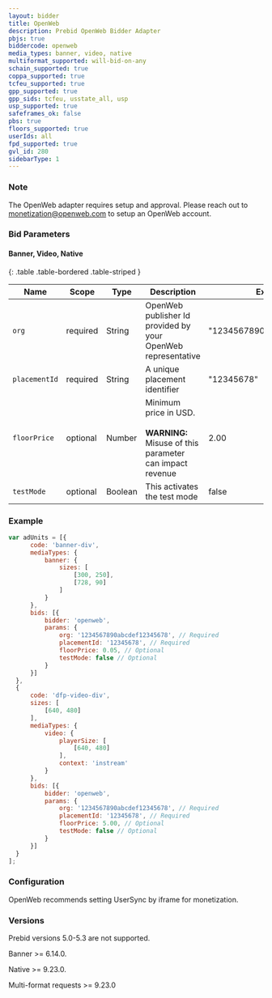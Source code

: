 ```yaml
---
layout: bidder
title: OpenWeb
description: Prebid OpenWeb Bidder Adapter
pbjs: true
biddercode: openweb
media_types: banner, video, native
multiformat_supported: will-bid-on-any
schain_supported: true
coppa_supported: true
tcfeu_supported: true
gpp_supported: true
gpp_sids: tcfeu, usstate_all, usp
usp_supported: true
safeframes_ok: false
pbs: true
floors_supported: true
userIds: all
fpd_supported: true
gvl_id: 280
sidebarType: 1
---
```


### Note

The OpenWeb adapter requires setup and approval. Please reach out to <monetization@openweb.com> to setup an OpenWeb account.

### Bid Parameters

#### Banner, Video, Native

{: .table .table-bordered .table-striped }

| Name | Scope | Type | Description | Example
| ---- | ----- | ---- | ----------- | -------
| `org` | required | String |  OpenWeb publisher Id provided by your OpenWeb representative  | "1234567890abcdef12345678"
| `placementId` | required | String |  A unique placement identifier  | "12345678"
| `floorPrice` | optional | Number |  Minimum price in USD. <br/><br/> **WARNING:**<br/> Misuse of this parameter can impact revenue | 2.00
| `testMode` | optional | Boolean |  This activates the test mode  | false

### Example

```javascript
var adUnits = [{
      code: 'banner-div',
      mediaTypes: {
          banner: {
              sizes: [
                  [300, 250],
                  [728, 90]
              ]
          }
      },
      bids: [{
          bidder: 'openweb',
          params: {
              org: '1234567890abcdef12345678', // Required
              placementId: '12345678', // Required
              floorPrice: 0.05, // Optional
              testMode: false // Optional
          }
      }]
  },
  {
      code: 'dfp-video-div',
      sizes: [
          [640, 480]
      ],
      mediaTypes: {
          video: {
              playerSize: [
                  [640, 480]
              ],
              context: 'instream'
          }
      },
      bids: [{
          bidder: 'openweb',
          params: {
              org: '1234567890abcdef12345678', // Required
              placementId: '12345678', // Required
              floorPrice: 5.00, // Optional
              testMode: false // Optional
          }
      }]
  }
];
```

### Configuration

OpenWeb recommends setting UserSync by iframe for monetization.

### Versions

Prebid versions 5.0-5.3 are not supported.

Banner >= 6.14.0.

Native >= 9.23.0.

Multi-format requests >= 9.23.0
